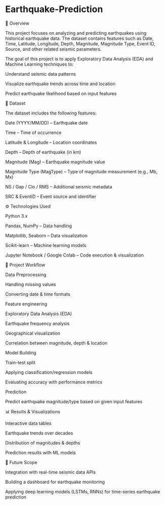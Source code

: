 # Earthquake-Prediction
📌 Overview

This project focuses on analyzing and predicting earthquakes using historical earthquake data. The dataset contains features such as Date, Time, Latitude, Longitude, Depth, Magnitude, Magnitude Type, Event ID, Source, and other related seismic parameters.

The goal of this project is to apply Exploratory Data Analysis (EDA) and Machine Learning techniques to:

Understand seismic data patterns

Visualize earthquake trends across time and location

Predict earthquake likelihood based on input features

📂 Dataset

The dataset includes the following features:

Date (YYYY/MM/DD) – Earthquake date

Time – Time of occurrence

Latitude & Longitude – Location coordinates

Depth – Depth of earthquake (in km)

Magnitude (Mag) – Earthquake magnitude value

Magnitude Type (MagType) – Type of magnitude measurement (e.g., Mb, Mx)

NS / Gap / Clo / RMS – Additional seismic metadata

SRC & EventID – Event source and identifier

⚙️ Technologies Used

Python 3.x

Pandas, NumPy – Data handling

Matplotlib, Seaborn – Data visualization

Scikit-learn – Machine learning models

Jupyter Notebook / Google Colab – Code execution & visualization

🚀 Project Workflow

Data Preprocessing

Handling missing values

Converting date & time formats

Feature engineering

Exploratory Data Analysis (EDA)

Earthquake frequency analysis

Geographical visualization

Correlation between magnitude, depth & location

Model Building

Train-test split

Applying classification/regression models

Evaluating accuracy with performance metrics

Prediction

Predict earthquake magnitude/type based on given input features

📊 Results & Visualizations

Interactive data tables

Earthquake trends over decades

Distribution of magnitudes & depths

Prediction results with ML models

📌 Future Scope

Integration with real-time seismic data APIs

Building a dashboard for earthquake monitoring

Applying deep learning models (LSTMs, RNNs) for time-series earthquake prediction
